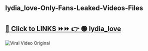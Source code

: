 
 ## lydia_love-Only-Fans-Leaked-Videos-Files

# <h2><a href="https://mediaupload.pro?lydia_love">🔗 Click to LINKS ⏩⏩ 👉 🟢 lydia_love </a></h2>

<a href="https://mediaupload.pro?lydia_love" rel="nofollow" data-target="animated-image.originalLink"><img src="https://i.ibb.co.com/xMMVF88/686577567.gif" alt="Viral Video Original" style="max-width: 100%; display: inline-block;" data-target="animated-image.originalImage"></a>